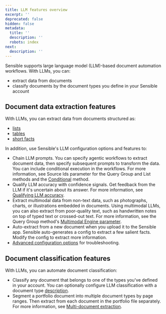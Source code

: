 ```yaml
---
title: LLM features overview
excerpt: ''
deprecated: false
hidden: false
metadata:
  title: ''
  description: ''
  robots: index
next:
  description: ''
---
```

Sensible supports large language model (LLM)-based document automation workflows. With LLMs, you can:

- extract data from documents
- classify documents by the document types you define in your Sensible account

## Document data extraction  features

With LLMs, you can extract data from documents structured as:

- [lists](doc:list)
-  [tables](doc:nlp-table)
- [short facts](doc:query-group) 

In addition, use Sensible's LLM configuration options and features to:

- Chain LLM prompts.  You can specify agentic workflows to extract document data, then specify subsequent prompts to transform the data. You can include conditional execution in the workflows. For more information, see Source Ids parameter for the Query Group and List methods and the [Conditional](doc:conditional) method. 
- Qualify LLM accuracy with confidence signals. Get feedback from the LLM if it's uncertain about its answer. For more information, see [Qualifying LLM accuracy](doc:confidence).
- Extract multimodal data from non-text data, such as photographs, charts, or illustrations embedded in documents. Using multimodal LLMs, you can also extract from poor-quality text, such as handwritten notes on top of typed text or crossed-out text. For more information, see the Query Group method's [Multimodal Engine parameter](doc:query-group#parameters).
- Auto-extract from a new document when you upload it to the Sensible app. Sensible auto-generates a config to extract a few salient facts. Modify the config to extract more information.
- [Advanced configuration options](doc:prompt) for troubleshooting. 

## Document classification features

With LLMs, you can automate document classification:

- Classify any document that belongs to one of the types you've defined in your account. You can optionally configure LLM classification with a document type [description](doc:descriptions).
- Segment a portfolio document into multiple document types by page ranges. Then extract from each document in the portfolio file separately. For more information, see [Multi-document extraction](doc:portfolio).